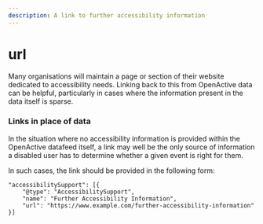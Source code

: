 ```yaml
---
description: A link to further accessibility information
---
```


# url

Many organisations will maintain a page or section of their website dedicated to accessibility needs. Linking back to this from OpenActive data can be helpful, particularly in cases where the information present in the data itself is sparse.

### Links in place of data

In the situation where no accessibility information is provided within the OpenActive datafeed itself, a link may well be the only source of information a disabled user has to determine whether a given event is right for them. 

In such cases, the link should be provided in the following form:

```text
"accessibilitySupport": [{
    "@type": "AccessibilitySupport",
    "name": "Further Accessibility Information",
    "url": "https://www.example.com/further-accessibility-information"
}]
```

